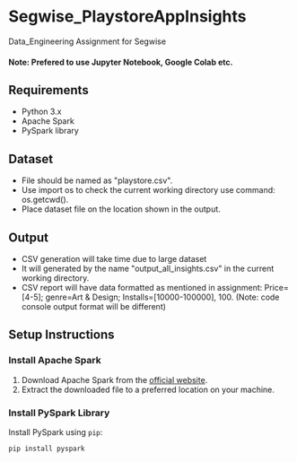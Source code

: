 # Segwise_PlaystoreAppInsights
Data_Engineering Assignment for Segwise

#### Note: Prefered to use Jupyter Notebook, Google Colab etc.

## Requirements

- Python 3.x
- Apache Spark
- PySpark library
  
## Dataset
- File should be named as "playstore.csv".
- Use import os to check the current working directory use command: os.getcwd().
- Place dataset file on the location shown in the output.

## Output
- CSV generation will take time due to large dataset
- It will generated by the name "output_all_insights.csv" in the current working directory.
- CSV report will have data formatted as mentioned in assignment: Price=[4-5]; genre=Art & Design; Installs=[10000-100000], 100. (Note: code console output format will be different)
  
## Setup Instructions

### Install Apache Spark

1. Download Apache Spark from the [official website](https://spark.apache.org/downloads.html).
2. Extract the downloaded file to a preferred location on your machine.

### Install PySpark Library

Install PySpark using `pip`:
```bash
pip install pyspark


